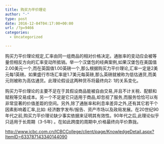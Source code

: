```yaml
---
title: 购买力平价理论
author: "-"
type: post
date: 2016-12-04T04:17:00+00:00
url: /?p=9466
categories:
  - Uncategorized

---
```

购买力平价理论规定,汇率由同一组商品的相对价格决定。通胀率的变动应会被等量但相反方向的汇率变动所抵销。举一个汉堡包的经典案例,如果汉堡包在美国值2.00美元一个,而在英国值1.00英磅一个,那么根据购买力平价理论,汇率一定是2美元每1英磅。如果盛行市场汇率是1.7美元每英磅,那么英磅就被称为低估通货,而美元则被称为高估通货。此理论假设这两种货币将最终向2: 1的关系变化。

购买力平价理论的主要不足在于其假设商品能被自由交易,并且不计关税、配额和赋税等交易成本。另一个不足是它只适用于商品,却忽视了服务,而服务恰恰可以有非常显著的价值差距的空间。另外,除了通胀率和利息率差异之外,还有其它若干个因素影响着汇率,比如: 经济数字发布/报告、资产市场以及政局发展。在20世纪90年代之前,购买力平价理论缺少事实依据来证明其有效性。90年代之后,此理论似乎只适用于长周期（3-5年) 。在如此跨度的周期中,价格最终向平价靠拢。

http://www.icbc.com.cn/ICBCCollege/client/page/KnowledgeDetail.aspx?ItemID=633787143340144090